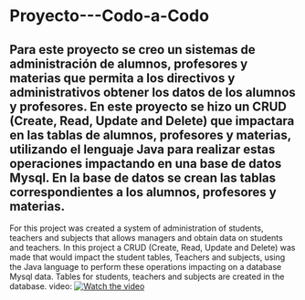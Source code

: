# Proyecto---Codo-a-Codo
Para este proyecto se creo un sistemas de administración de alumnos, profesores y materias que permita a los directivos y
administrativos obtener los datos de los alumnos y profesores.
En este proyecto se hizo un CRUD (Create, Read, Update and Delete) que impactara en las tablas de alumnos,
profesores y materias, utilizando el lenguaje Java para realizar estas operaciones impactando en una base de
datos Mysql. En la base de datos se crean las tablas correspondientes a los alumnos, profesores y materias.
-----------------------------------------------------------------------------------------------------------------------------
For this project was created a system of administration of students, teachers and subjects that allows managers and obtain data on students and teachers.
In this project a CRUD (Create, Read, Update and Delete) was made that would impact the student tables,
Teachers and subjects, using the Java language to perform these operations impacting on a database
Mysql data. Tables for students, teachers and subjects are created in the database.
video:
[![Watch the video](https://img.youtube.com/vi/0dl6kfYsFnM/0.jpg)](https://www.youtube.com/watch?v=0dl6kfYsFnM)
